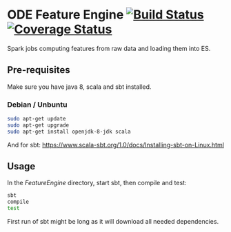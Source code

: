 # ODE Feature Engine [![Build Status](https://travis-ci.org/Project-ODE/FeatureEngine.svg?branch=master)](https://travis-ci.org/Project-ODE/FeatureEngine) [![Coverage Status](https://coveralls.io/repos/github/Project-ODE/FeatureEngine/badge.svg?branch=master)](https://coveralls.io/github/Project-ODE/FeatureEngine?branch=master)

Spark jobs computing features from raw data and loading them into ES.

## Pre-requisites

Make sure you have java 8, scala and sbt installed.

### Debian / Unbuntu

```sh
sudo apt-get update
sudo apt-get upgrade
sudo apt-get install openjdk-8-jdk scala
```

And for sbt: https://www.scala-sbt.org/1.0/docs/Installing-sbt-on-Linux.html

## Usage

In the *FeatureEngine* directory, start sbt, then compile and test:

```sh
sbt
compile
test
```

First run of sbt might be long as it will download all needed dependencies.
